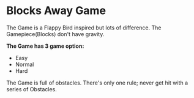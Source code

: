 # Blocks Away Game
The Game is a Flappy Bird inspired but lots of difference. The Gamepiece(Blocks) don't have gravity.


<b>The Game has 3 game option:</b> 
<ul>
  <li>Easy</li>
  <li>Normal</li>
  <li>Hard</li>
</ul>
The Game is full of obstacles. 
There's only one rule; never get hit with a series of Obstacles.
